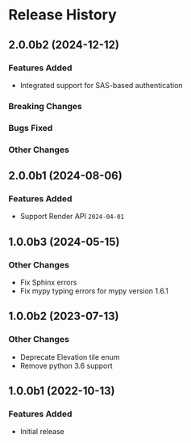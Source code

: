 # Release History

## 2.0.0b2 (2024-12-12)

### Features Added

- Integrated support for SAS-based authentication

### Breaking Changes

### Bugs Fixed

### Other Changes

## 2.0.0b1 (2024-08-06)

### Features Added

- Support Render API `2024-04-01`

## 1.0.0b3 (2024-05-15)

### Other Changes

- Fix Sphinx errors
- Fix mypy typing errors for mypy version 1.6.1

## 1.0.0b2 (2023-07-13)

### Other Changes

- Deprecate Elevation tile enum
- Remove python 3.6 support

## 1.0.0b1 (2022-10-13)

### Features Added

- Initial release
